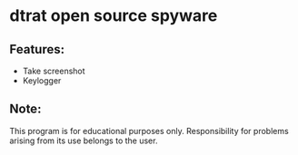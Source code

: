 # dtrat open source spyware

## Features:
* Take screenshot
* Keylogger 

## Note:
This program is for educational purposes only. Responsibility for problems arising from its use belongs to the user. 
